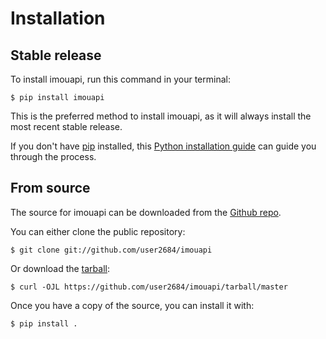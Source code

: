 # Installation

## Stable release

To install imouapi, run this command in your
terminal:

``` console
$ pip install imouapi
```

This is the preferred method to install imouapi, as it will always install the most recent stable release.

If you don't have [pip][] installed, this [Python installation guide][]
can guide you through the process.

## From source

The source for imouapi can be downloaded from
the [Github repo][].

You can either clone the public repository:

``` console
$ git clone git://github.com/user2684/imouapi
```

Or download the [tarball][]:

``` console
$ curl -OJL https://github.com/user2684/imouapi/tarball/master
```

Once you have a copy of the source, you can install it with:

``` console
$ pip install .
```

  [pip]: https://pip.pypa.io
  [Python installation guide]: http://docs.python-guide.org/en/latest/starting/installation/
  [Github repo]: https://github.com/%7B%7B%20cookiecutter.github_username%20%7D%7D/%7B%7B%20cookiecutter.project_slug%20%7D%7D
  [tarball]: https://github.com/%7B%7B%20cookiecutter.github_username%20%7D%7D/%7B%7B%20cookiecutter.project_slug%20%7D%7D/tarball/master
